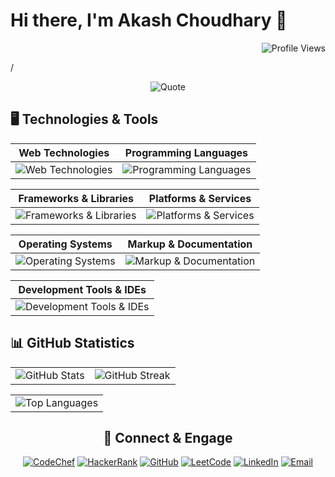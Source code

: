 # Hi there, I'm Akash Choudhary 👋

<div align="right">

![Profile Views](https://komarev.com/ghpvc/?username=iakashchoudhary&color=green)

</div>/

<div align="center">

![Quote](https://github-readme-quotes-bay.vercel.app/quote?theme=default&animation=default&layout=default&font=default&fontColor=black&bgColor=white)

</div>

<!--
**iakashchoudhary/iakashchoudhary** is a ✨ _special_ ✨ repository because its `README.md` (this file) appears on your GitHub profile.

Here are some ideas to get you started:

- 🔭 I’m currently working on ...
- 🌱 I’m currently learning ...
- 👯 I’m looking to collaborate on ...
- 🤔 I’m looking for help with ...
- 💬 Ask me about ...
- 📫 How to reach me: ...
- 😄 Pronouns: ...
- ⚡ Fun fact: ...
-->

## 🖥️ Technologies & Tools

| **Web Technologies** | **Programming Languages** |
|:--------------------:|:-------------------------:|
| ![Web Technologies](https://skillicons.dev/icons?i=html,css&theme=light) | ![Programming Languages](https://skillicons.dev/icons?i=java,py,cs,cpp,c&theme=light) |

| **Frameworks & Libraries** | **Platforms & Services** |
|:--------------------------:|:------------------------:|
| ![Frameworks & Libraries](https://skillicons.dev/icons?i=dotnet,django,bootstrap,sklearn,tensorflow&theme=light) | ![Platforms & Services](https://skillicons.dev/icons?i=netlify,stackoverflow&theme=light) |

| **Operating Systems** | **Markup & Documentation** |
|:---------------------:|:--------------------------:|
| ![Operating Systems](https://skillicons.dev/icons?i=ubuntu,raspberrypi&theme=light) | ![Markup & Documentation](https://skillicons.dev/icons?i=md&theme=light) |

| **Development Tools & IDEs** |
|:----------------------------:|
| ![Development Tools & IDEs](https://skillicons.dev/icons?i=vscode,visualstudio,androidstudio,eclipse,figma,git,github,postman&theme=light) |

## 📊 GitHub Statistics

|     |     |
|:---:|:---:|
| ![GitHub Stats](https://github-readme-stats.vercel.app/api?username=iakashchoudhary&show_icons=true&theme=default) | ![GitHub Streak](https://github-readme-streak-stats.herokuapp.com/?user=iakashchoudhary&theme=default) |

|                   |
|:-----------------:|
| ![Top Languages](https://github-readme-stats.vercel.app/api/top-langs/?username=iakashchoudhary&layout=compact&theme=default) |

<div align="center">

## 🔗 Connect & Engage

[![CodeChef](https://img.shields.io/badge/CodeChef-%23CC9966?style=for-the-badge&logo=codechef&logoColor=white)](https://www.codechef.com/users/akashchoudhari)
[![HackerRank](https://img.shields.io/badge/HackerRank-%2311B44C?style=for-the-badge&logo=hackerrank&logoColor=white)](https://www.hackerrank.com/iakashchoudhary)
[![GitHub](https://img.shields.io/badge/GitHub-%23121011?style=for-the-badge&logo=github&logoColor=white)](https://github.com/iakashchoudhary)
[![LeetCode](https://img.shields.io/badge/LeetCode-%23F7DF1E?style=for-the-badge&logo=leetcode&logoColor=black)](https://leetcode.com/iakashchoudhary)
[![LinkedIn](https://img.shields.io/badge/LinkedIn-%230077B5?style=for-the-badge&logo=linkedin&logoColor=white)](https://www.linkedin.com/in/iakashchoudhary)
[![Email](https://img.shields.io/badge/Email-%23D14836?style=for-the-badge&logo=gmail&logoColor=white)](mailto:akash01082001@gmail.com)

</div>
